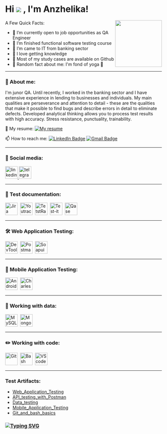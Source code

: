  # Hi <img src="http://liubavyshka.my1.ru/_ph/80/2/374813566.gif?1693241766"> , I'm Anzhelika!
  
<img align="right" src="https://i.gifer.com/Gjnl.gif" height="150">
A Few Quick Facts:

- 🔭 I’m currently open to job opportunities as QA Engineer
- 📃  I’m finished functional software testing course
- 💼 I’m сame to IT from banking sector
- 🧠 I love getting knowledge
- 📝 Most of my study cases are available on Github
- 🧘 Random fact about me: I'm fond of yoga 🧘

---

### 👩 About me:

I'm junor QA. 
Until recently, I worked in the banking sector and I have extensive experience in lending to businesses and individuals.
My main qualities are perseverance and attention to detail - these are the qualities that make it possible to find bugs and describe errors in detail to eliminate defects. Developed analytical thinking allows you to process test results with high accuracy. Stress resistance, punctuality, trainability.

📄 My resume: [![My resume](https://img.shields.io/badge/CV-blue?style=flat&logo=CV&logoColor=white&labelColor=white&color=white&link=%40https%3A%2F%2Fdrive.google.com%2Ffile%2Fd%2F1M7NBOE0HIdKiDDf32Kj_Cs4N9NN3YE9o%2Fview%3Fusp%3Dsharing-blue)](https://drive.google.com/file/d/12-3RUygxC8niSXUI6VnIK_0tX_FWZSdF/view?usp=sharing)

📫 How to reach me: [![LinkedIn Badge](https://img.shields.io/badge/%40anzhelika-akmatova-blue?style=flat&logo=LinkedIn&logoColor=white&labelColor=blue&color=blue)](https://www.linkedin.com/in/anzhelika-akmatova/) [![Gmail Badge](https://img.shields.io/badge/-Gmail-red?style=flat&logo=Gmail&logoColor=white)](mailto:anzhelika.akmatova@gmail.com)

---

### 🤝 Social media:

  <div id="badges">
    <a href="https://www.linkedin.com/in/anzhelika-akmatova/" target="_blank">
      <img src="https://cdn-icons-png.flaticon.com/512/2504/2504799.png" width="40" height="40" alt="linkedin" />
    </a>
    <a href="https://t.me/a_akmatova" target="_blank">
      <img src="https://cdn-icons-png.flaticon.com/512/2111/2111646.png" width="40" height="40" alt="telegram" />
    </a>
  </div>

---

### 📁 Test documentation:

<div>
  <img src="https://cdn.jsdelivr.net/gh/devicons/devicon/icons/jira/jira-original.svg" title="Jira" alt="Jira" width="40" height="40"/>&nbsp
  <img src="https://upload.wikimedia.org/wikipedia/commons/thumb/8/8d/YouTrack_Icon.svg/1024px-YouTrack_Icon.svg.png?20200803082248" title="Youtrack" alt="Youtrack" width="40" height="40"/>&nbsp
  <img src="https://codahosted.io/packs/21236/unversioned/assets/LOGO/ba1091c59bab89cd2fd0f289622731fe16113d7b00905abe64759c313a4b73b76c1b0426076ed76cb74752234c734131df46992d5b8b48fc13e264240e4f7119f736cfeb64df36ded54b5cbf6198b9cadedf18dd0cac5c7dbcd16e6336c29363cd1292ba" title="TestRail" alt="TetstRail" width="40" height="40"/>&nbsp
  <img src="https://docs.testit.software/images/testit_logo_icon.png" title="Test-it" alt="Test-it" width="40" height="40"/>&nbsp
  <img src="https://luna1.co/eb0187.png" title="Qase" alt="Qase" width="40" height="40"/>&nbsp
</div>

---

### 🛠 Web Application Testing:

<div>
  <img src="https://d33wubrfki0l68.cloudfront.net/38b5c953a4667366685d55db55d057c86db1fc54/a0fdc/static/acae6b24d940347661ca901ea07f47c1/chrome-dev-logo-icon.png" title="DevTools" alt="DevTools" width="40" height="40"/>&nbsp
  <img src="https://img.uxwing.com/wp-content/themes/uxwing/download/brands-social-media/postman-icon.svg" title="Postman" alt="Postman" width="40" height="40"/>&nbsp
  <img src="https://static0.smartbear.co/smartbearbrand/media/images/home/soapui-icon.svg" title="Soapui" alt="Soapui" width="40" height="40"/>&nbsp
</div>

---

### 📱 Mobile Application Testing:

<div>
  <img src="https://cdn.jsdelivr.net/gh/devicons/devicon/icons/androidstudio/androidstudio-original.svg" title="Android-studio" alt="Android-studio" width="40" height="40"/>&nbsp
  <img src="https://cdn.icon-icons.com/icons2/3053/PNG/512/charles_proxy_macos_bigsur_icon_190302.png" title="Charles-proxy" alt="Charles-proxy" width="40" height="40"/>&nbsp
</div>

---

### 💾 Working with data:

<div>
  <img src="https://cdn.jsdelivr.net/gh/devicons/devicon/icons/mysql/mysql-original.svg" title="MySQL" alt="MySQL" width="40" height="40"/>&nbsp
  <img src="https://cdn.jsdelivr.net/gh/devicons/devicon/icons/mongodb/mongodb-original.svg" title="MongoDB" alt="MongoDB" width="40" height="40"/>&nbsp
</div>

---

### ✏️ Working with code:

<div>
  <img src="https://cdn.jsdelivr.net/gh/devicons/devicon/icons/git/git-original.svg" title="Git" alt="Git" width="40" height="40"/>&nbsp
  <img src="https://upload.wikimedia.org/wikipedia/commons/thumb/4/4b/Bash_Logo_Colored.svg/1024px-Bash_Logo_Colored.svg.png?20180723054350" title="Bash" alt="Bash" width="40" height="40"/>&nbsp
  <img src="https://cdn.jsdelivr.net/gh/devicons/devicon/icons/vscode/vscode-original.svg" title="VScode" alt="VScode" width="40" height="40"/>&nbsp
</div>

---
### Test Artifacts:
<p> 
 <ul>
<li>  <a href="https://github.com/Anzhelika-Akmatova/Web_Application_Testing.git"> Web_Application_Testing </a>  </li>
<li>  <a href="https://github.com/Anzhelika-Akmatova/API_testing_with_Postman.git"> API_testing_with_Postman </a>   </li>
<li> <a href="https://github.com/Anzhelika-Akmatova/Data_testing.git"> Data_testing </a>   </li>
<li>  <a href="https://github.com/Anzhelika-Akmatova/Mobile_Application_Testing.git"> Mobile_Application_Testing </a>   </li>
<li> <a href="https://github.com/Anzhelika-Akmatova/Git_and_bash_basics.git"> Git_and_bash_basics </a>  </li>

</ul>
</p>

### [![Typing SVG](https://readme-typing-svg.herokuapp.com?pause=500&color=000000&width=435&lines=Made+with+love+%F0%9F%92%95)](https://git.io/typing-svg)


<!-- ### 💻 Пройденные курсы:
| Курсы                                                           | Дата              |
| ----------------------------------------------------------------| :---------------: |
| netology.ru/Старт в программировании                            | 02/2022 - 03/2022 |
--- -->

<!-- ![Visitor Badge](https://visitor-badge.laobi.icu/badge?page_id=testrusau) -->
